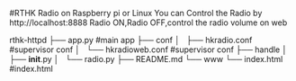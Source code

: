 #RTHK Radio on Raspberry pi or Linux
You can Control the Radio by http://localhost:8888
Radio ON,Radio OFF,control the radio volume on web

rthk-httpd
├── app.py			#main app
├── conf
│   ├── hkradio.conf		#supervisor conf
│   └── hkradioweb.conf		#supervisor conf
├── handle
│   ├── __init__.py
│   └── radio.py
├── README.md
└── www
    └── index.html		#index.html

